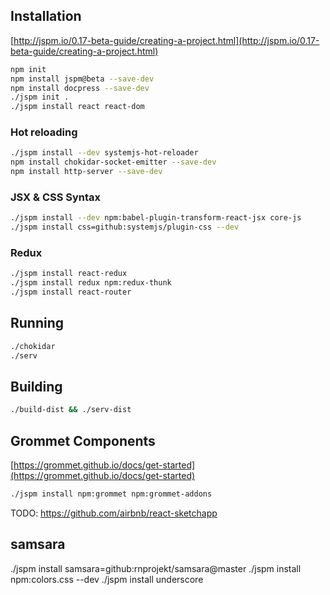 
## Installation

[http://jspm.io/0.17-beta-guide/creating-a-project.html](http://jspm.io/0.17-beta-guide/creating-a-project.html)

```bash
npm init
npm install jspm@beta --save-dev
npm install docpress --save-dev
./jspm init .
./jspm install react react-dom
```

### Hot reloading
```bash
./jspm install --dev systemjs-hot-reloader
npm install chokidar-socket-emitter --save-dev
npm install http-server --save-dev
```

### JSX & CSS Syntax
```bash
./jspm install --dev npm:babel-plugin-transform-react-jsx core-js
./jspm install css=github:systemjs/plugin-css --dev
```

### Redux
```bash
./jspm install react-redux
./jspm install redux npm:redux-thunk
./jspm install react-router
```

## Running
```bash
./chokidar
./serv
```

## Building
```bash
./build-dist && ./serv-dist
```

## Grommet Components
[https://grommet.github.io/docs/get-started](https://grommet.github.io/docs/get-started)
```bash
./jspm install npm:grommet npm:grommet-addons
```

TODO: https://github.com/airbnb/react-sketchapp

## samsara

./jspm install samsara=github:rnprojekt/samsara@master
./jspm install npm:colors.css --dev
./jspm install underscore
